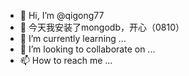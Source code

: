 - 👋 Hi, I’m @qigong77
- 👀  今天我安装了mongodb，开心（0810）
- 🌱 I’m currently learning ...
- 💞️ I’m looking to collaborate on ...
- 📫 How to reach me ...

<!---
qigong77/qigong77 is a ✨ special ✨ repository because its `README.md` (this file) appears on your GitHub profile.
You can click the Preview link to take a look at your changes.
--->

